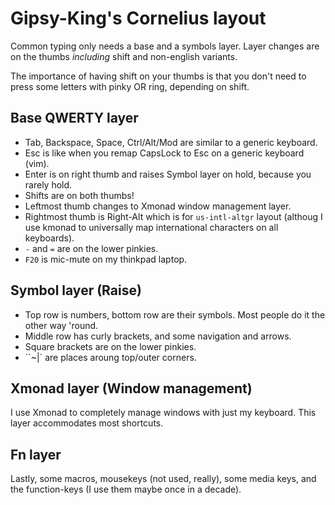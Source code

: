 # Gipsy-King's Cornelius layout

Common typing only needs a base and a symbols layer. Layer changes are on the
thumbs _including_ shift and non-english variants.

The importance of having shift on your thumbs is that you don't need to press
some letters with pinky OR ring, depending on shift.

## Base QWERTY layer

-   Tab, Backspace, Space, Ctrl/Alt/Mod are similar to a generic keyboard.
-   Esc is like when you remap CapsLock to Esc on a generic keyboard (vim).
-   Enter is on right thumb and raises Symbol layer on hold, because you rarely
    hold.
-   Shifts are on both thumbs!
-   Leftmost thumb changes to Xmonad window management layer.
-   Rightmost thumb is Right-Alt which is for `us-intl-altgr` layout (althoug I
    use kmonad to universally map international characters on all keyboards).
-   `-` and `=` are on the lower pinkies.
-   `F20` is mic-mute on my thinkpad laptop.

## Symbol layer (Raise)

-   Top row is numbers, bottom row are their symbols. Most people do it the other
    way 'round.
-   Middle row has curly brackets, and some navigation and arrows.
-   Square brackets are on the lower pinkies.
-   ``~\|` are places aroung top/outer corners.

## Xmonad layer (Window management)

I use Xmonad to completely manage windows with just my keyboard. This layer
accommodates most shortcuts.

## Fn layer

Lastly, some macros, mousekeys (not used, really), some media keys, and the
function-keys (I use them maybe once in a decade).

